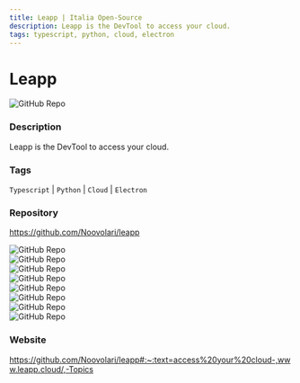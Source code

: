 ```yaml
---
title: Leapp | Italia Open-Source
description: Leapp is the DevTool to access your cloud.
tags: typescript, python, cloud, electron
---
```

        

# Leapp

![GitHub Repo](https://img.shields.io/static/v1?label=category&message=opensource&color=green)

### Description

Leapp is the DevTool to access your cloud.

### Tags

`Typescript` | `Python` | `Cloud` | `Electron`

### Repository

https://github.com/Noovolari/leapp

![GitHub Repo](https://img.shields.io/github/stars/Noovolari/leapp?style=social)<br />![GitHub Repo](https://img.shields.io/github/forks/Noovolari/leapp?style=social)<br />![GitHub Repo](https://img.shields.io/github/v/tag/Noovolari/leapp?style=social)<br />![GitHub Repo](https://img.shields.io/github/contributors/Noovolari/leapp)<br />![GitHub Repo](https://img.shields.io/github/issues-pr/Noovolari/leapp)<br />![GitHub Repo](https://img.shields.io/github/issues/Noovolari/leapp)<br />![GitHub Repo](https://img.shields.io/github/license/Noovolari/leapp)<br />![GitHub Repo](https://img.shields.io/github/last-commit/Noovolari/leapp)<br />

### Website

https://github.com/Noovolari/leapp#:~:text=access%20your%20cloud-,www.leapp.cloud/,-Topics